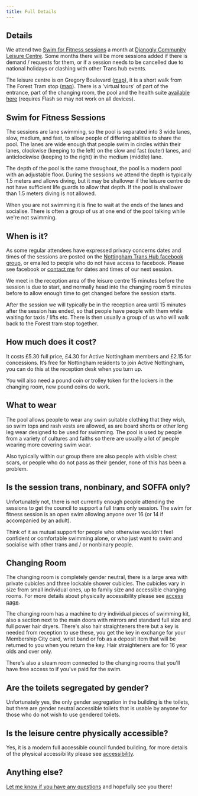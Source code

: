 ```yaml
---
title: Full Details
---
```


## Details

We attend two [Swim for Fitness sessions](http://gossweb.nottinghamcity.gov.uk/toptask/leisureactivities/fulldetails.asp?ActivityID=6141) a month at [Djanogly Community Leisure Centre](http://www.nottinghamcity.gov.uk/leisure-centres/find-a-leisure-centre/djanogly-community-leisure-centre/). Some months there will be more sessions added if there is demand / requests for them, or if a session needs to be cancelled due to national holidays or clashing with other Trans hub events.

The leisure centre is on Gregory Boulevard ([map](https://goo.gl/maps/8Ng2WuYCEcw)), it is a short walk from The Forest Tram stop ([map](https://goo.gl/maps/66aXgiwNBwF2)). There is a 'virtual tours' of part of the entrance, part of the changing room, the pool and the health suite [available here](http://gossweb.nottinghamcity.gov.uk/virtualtours/djanoglyvtour/start.html) (requires Flash so may not work on all devices).

## Swim for Fitness Sessions

The sessions are lane swimming, so the pool is separated into 3 wide lanes, slow, medium, and fast, to allow people of differing abilities to share the pool. The lanes are wide enough that people swim in circles within their lanes, clockwise (keeping to the left) on the slow and fast (outer) lanes, and anticlockwise (keeping to the right) in the medium (middle) lane.

The depth of the pool is the same throughout, the pool is a modern pool with an adjustable floor. During the sessions we attend the depth is typically 1.5 meters and allows diving, but it may be shallower if the leisure centre do not have sufficient life guards to allow that depth. If the pool is shallower than 1.5 meters diving is not allowed.

When you are not swimming it is fine to wait at the ends of the lanes and socialise. There is often a group of us at one end of the pool talking while we're not swimming.

## When is it?

As some regular attendees have expressed privacy concerns dates and times of the sessions are posted on the [Nottingham Trans Hub facebook group](https://www.facebook.com/nottstranshub/), or emailed to people who do not have access to facebook. Please see facebook or [contact me](/contact) for dates and times of our next session.

We meet in the reception area of the leisure centre 15 minutes before the session is due to start, and normally head into the changing room 5 minutes before to allow enough time to get changed before the session starts.

After the session we will typically be in the reception area until 15 minutes after the session has ended, so that people have people with them while waiting for taxis / lifts etc. There is then usually a group of us who will walk back to the Forest tram stop together.

## How much does it cost?

It costs £5.30 full price, £4.30 for Active Nottingham members and £2.15 for concessions. It’s free for Nottingham residents to join Active Nottingham, you can do this at the reception desk when you turn up.

You will also need a pound coin or trolley token for the lockers in the changing room, new pound coins do work.

## What to wear

The pool allows people to wear any swim suitable clothing that they wish, so swim tops and rash vests are allowed, as are board shorts or other long leg wear designed to be used for swimming. The pool is used by people from a variety of cultures and faiths so there are usually a lot of people wearing more covering swim wear.

Also typically within our group there are also people with visible chest scars, or people who do not pass as their gender, none of this has been a problem.

## Is the session trans, nonbinary, and SOFFA only?

Unfortunately not, there is not currently enough people attending the sessions to get the council to support a full trans only session. The swim for fitness session is an open swim allowing anyone over 16 (or 14 if accompanied by an adult).

Think of it as mutual support for people who otherwise wouldn't feel confident or comfortable swimming alone, or who just want to swim and socialise with other trans and / or nonbinary people.

## Changing Room

The changing room is completely gender neutral, there is a large area with private cubicles and three lockable shower cubicles. The cubicles vary in size from small individual ones, up to family size and accessible changing rooms. For more details about physically accessibility please see [access page](/access).

The changing room has a machine to dry individual pieces of swimming kit, also a section next to the main doors with mirrors and standard full size and full power hair dryers. There's also hair straighteners there but a key is needed from reception to use these, you get the key in exchange for your Membership City card, wrist band or fob as a deposit item that will be returned to you when you return the key. Hair straighteners are for 16 year olds and over only.

There's also a steam room connected to the changing rooms that you'll have free access to if you've paid for the swim.

## Are the toilets segregated by gender?

Unfortunately yes, the only gender segregation in the building is the toilets, but there are gender neutral accessible toilets that is usable by anyone for those who do not wish to use gendered toilets. 

## Is the leisure centre physically accessible?

Yes, it is a modern full accessible council funded building, for more details of the physical accessibility please see [accessibility](/access).

## Anything else?

[Let me know if you have any questions](/contact) and hopefully see you there!
